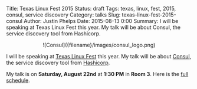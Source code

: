 Title: Texas Linux Fest 2015
Status: draft
Tags: texas, linux, fest, 2015, consul, service discovery
Category: talks
Slug: texas-linux-fest-2015-consul
Author: Justin Phelps
Date: 2015-08-13 0:00
Summary: I will be speaking at Texas Linux Fest this year. My talk will be about Consul, the service discovery tool from Hashicorp.

<center>![Consul]({filename}/images/consul_logo.png)</center>

I will be speaking at [Texas Linux Fest](https://2015.texaslinuxfest.org/) this year. My talk will be about [Consul](https://consul.io/), the service discovery tool from [Hashicorp](https://hashicorp.com/).

My talk is on **Saturday, August 22nd** at **1:30 PM** in **Room 3**. Here is the [full schedule](https://2015.texaslinuxfest.org/schedule).
